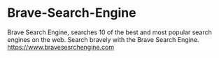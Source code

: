 # Brave-Search-Engine
Brave Search Engine, searches 10 of the best and most popular search engines on the web. Search bravely with the Brave Search Engine.
https://www.bravesesrchengine.com
